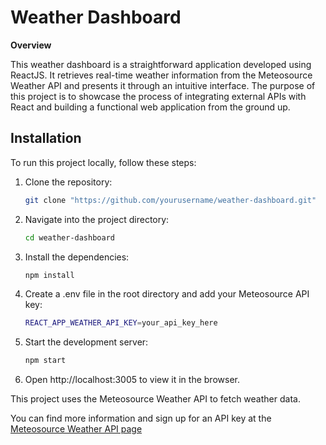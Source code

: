 # Weather Dashboard

**Overview**

This weather dashboard is a straightforward application developed using ReactJS. It retrieves real-time weather information from the Meteosource Weather API and presents it through an intuitive interface. The purpose of this project is to showcase the process of integrating external APIs with React and building a functional web application from the ground up.

## Installation

To run this project locally, follow these steps:

1. Clone the repository:
   ```bash
   git clone "https://github.com/yourusername/weather-dashboard.git"

2. Navigate into the project directory:
   ```bash
   cd weather-dashboard

3. Install the dependencies:
   ```bash
   npm install

4. Create a .env file in the root directory and add your Meteosource API key:
   ```bash
   REACT_APP_WEATHER_API_KEY=your_api_key_here

5. Start the development server:
   ```bash
   npm start

6. Open http://localhost:3005 to view it in the browser.


This project uses the Meteosource Weather API to fetch weather data.

You can find more information and sign up for an API key at the [Meteosource Weather API page](https://rapidapi.com/MeteosourceWeather/api/ai-weather-by-meteosource)




